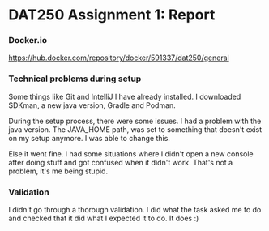 # DAT250 Assignment 1: Report

### Docker.io
https://hub.docker.com/repository/docker/591337/dat250/general

### Technical problems during setup
Some things like Git and IntelliJ I have already installed. I 
downloaded SDKman, a new java version, Gradle and Podman.

During the setup process, there were some issues. I had a problem
with the java version. The JAVA_HOME path, was set to something that
doesn't exist on my setup anymore. I was able to change this.

Else it went fine. I had some situations where I didn't open a new 
console after doing stuff and got confused when it didn't work. That's
not a problem, it's me being stupid.

### Validation
I didn't go through a thorough validation. I did what the task asked
me to do and checked that it did what I expected it to do. It does :)